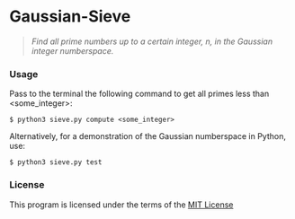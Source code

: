 # Gaussian-Sieve
> *Find all prime numbers up to a certain integer, n, in the Gaussian integer numberspace.*

### Usage
Pass to the terminal the following command to get all primes less than <some_integer>:
```console
$ python3 sieve.py compute <some_integer>
```
Alternatively, for a demonstration of the Gaussian numberspace in Python, use:
```console
$ python3 sieve.py test
```

### License
This program is licensed under the terms of the [MIT License](LICENSE)
